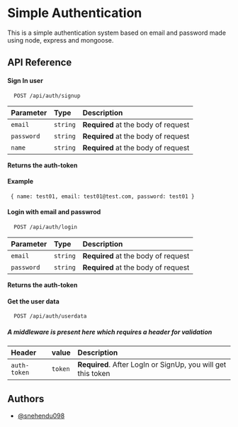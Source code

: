 # Simple Authentication

This is a simple authentication system based on email and password made using node, express and mongoose.

## API Reference

#### Sign In user

```http
  POST /api/auth/signup
```

| Parameter  | Type     | Description                         |
| :--------- | :------- | :---------------------------------- |
| `email`    | `string` | **Required** at the body of request |
| `password` | `string` | **Required** at the body of request |
| `name`     | `string` | **Required** at the body of request |

**Returns the auth-token**

#### Example

` { name: test01, email: test01@test.com, password: test01 }`

#### Login with email and passwrod

```http
  POST /api/auth/login
```

| Parameter  | Type     | Description                         |
| :--------- | :------- | :---------------------------------- |
| `email`    | `string` | **Required** at the body of request |
| `password` | `string` | **Required** at the body of request |

**Returns the auth-token**

#### Get the user data

```http
  POST /api/auth/userdata
```

##### A **middleware** is present here which requires a header for validation

| Header       | value   | Description                                                  |
| :----------- | :------ | :----------------------------------------------------------- |
| `auth-token` | `token` | **Required**. After LogIn or SignUp, you will get this token |

## Authors

- [@snehendu098](https://github.com/snehendu098)
